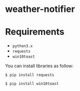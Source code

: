 # weather-notifier

# Requirements

- `python3.x`
- `requests`
- `win10toast`

You can install libraries as follow:

`$ pip install requests`

`$ pip install win10toast`
